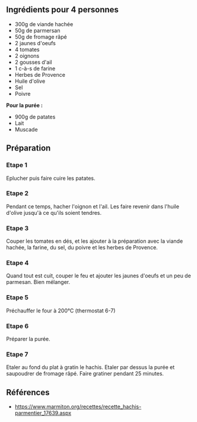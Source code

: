 ## Ingrédients pour 4 personnes

- 300g de viande hachée
- 50g de parmersan
- 50g de fromage râpé
- 2 jaunes d'oeufs
- 4 tomates
- 2 oignons
- 2 gousses d'ail
- 1 c-à-s de farine
- Herbes de Provence
- Huile d'olive
- Sel
- Poivre

**Pour la purée :**
- 900g de patates
- Lait
- Muscade

## Préparation

### Etape 1

Eplucher puis faire cuire les patates.

### Etape 2

Pendant ce temps, hacher l'oignon et l'ail. Les faire revenir dans l'huile d'olive jusqu'à ce qu'ils soient tendres.

### Etape 3

Couper les tomates en dés, et les ajouter à la préparation avec la viande hachée, la farine, du sel, du poivre et les herbes de Provence.

### Etape 4

Quand tout est cuit, couper le feu et ajouter les jaunes d'oeufs et un peu de parmesan. Bien mélanger.

### Etape 5

Préchauffer le four à 200°C (thermostat 6-7)

### Etape 6

Préparer la purée.

### Etape 7

Etaler au fond du plat à gratin le hachis. Etaler par dessus la purée et saupoudrer de fromage râpé. Faire gratiner pendant 25 minutes.

## Références

- <https://www.marmiton.org/recettes/recette_hachis-parmentier_17639.aspx>
